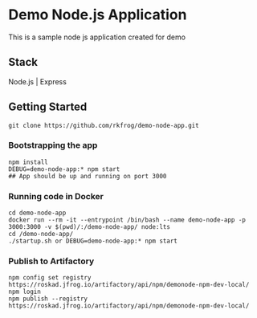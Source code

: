 # Demo Node.js Application

This is a sample node js application created for demo

## Stack

Node.js | Express

## Getting Started
```
git clone https://github.com/rkfrog/demo-node-app.git
```

### Bootstrapping the app
```
npm install
DEBUG=demo-node-app:* npm start
## App should be up and running on port 3000
```

### Running code in Docker
```
cd demo-node-app
docker run --rm -it --entrypoint /bin/bash --name demo-node-app -p 3000:3000 -v $(pwd)/:/demo-node-app/ node:lts
cd /demo-node-app/
./startup.sh or DEBUG=demo-node-app:* npm start
```

###  Publish to Artifactory
```
npm config set registry https://roskad.jfrog.io/artifactory/api/npm/demonode-npm-dev-local/
npm login
npm publish --registry https://roskad.jfrog.io/artifactory/api/npm/demonode-npm-dev-local/
```